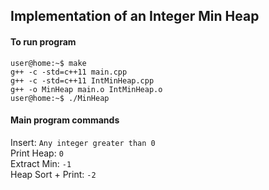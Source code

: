 ## Implementation of an Integer Min Heap

#### To run program

```console
user@home:~$ make
g++ -c -std=c++11 main.cpp
g++ -c -std=c++11 IntMinHeap.cpp
g++ -o MinHeap main.o IntMinHeap.o
user@home:~$ ./MinHeap
```

#### Main program commands
Insert: ```Any integer greater than 0```\
Print Heap: ```0```\
Extract Min: ```-1```\
Heap Sort + Print: ```-2```
